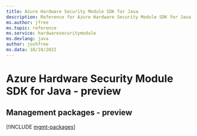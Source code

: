 ```yaml
---
title: Azure Hardware Security Module SDK for Java
description: Reference for Azure Hardware Security Module SDK for Java
ms.author: jfree
ms.topic: reference
ms.service: hardwaresecuritymodule
ms.devlang: java
author: joshfree
ms.data: 10/19/2022
---
```

# Azure Hardware Security Module SDK for Java - preview

## Management packages - preview
[!INCLUDE [mgmt-packages](hardware-security-module-mgmt-index.md)]